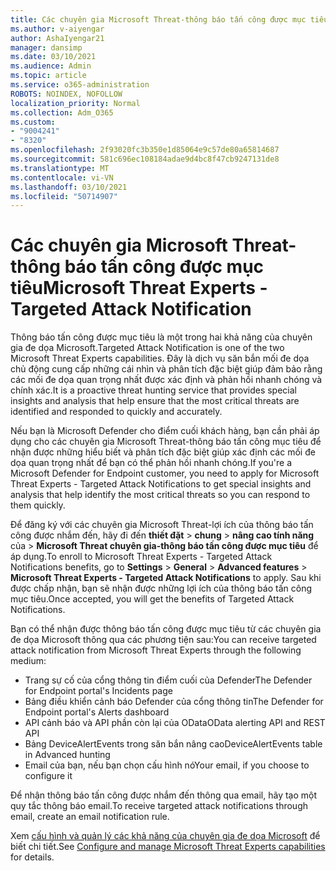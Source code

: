```yaml
---
title: Các chuyên gia Microsoft Threat-thông báo tấn công được mục tiêu
ms.author: v-aiyengar
author: AshaIyengar21
manager: dansimp
ms.date: 03/10/2021
ms.audience: Admin
ms.topic: article
ms.service: o365-administration
ROBOTS: NOINDEX, NOFOLLOW
localization_priority: Normal
ms.collection: Adm_O365
ms.custom:
- "9004241"
- "8320"
ms.openlocfilehash: 2f93020fc3b350e1d85064e9c57de80a65814687
ms.sourcegitcommit: 581c696ec108184adae9d4bc8f47cb9247131de8
ms.translationtype: MT
ms.contentlocale: vi-VN
ms.lasthandoff: 03/10/2021
ms.locfileid: "50714907"
---
```

# <a name="microsoft-threat-experts---targeted-attack-notification"></a><span data-ttu-id="9226b-102">Các chuyên gia Microsoft Threat-thông báo tấn công được mục tiêu</span><span class="sxs-lookup"><span data-stu-id="9226b-102">Microsoft Threat Experts - Targeted Attack Notification</span></span>

<span data-ttu-id="9226b-103">Thông báo tấn công được mục tiêu là một trong hai khả năng của chuyên gia đe dọa Microsoft.</span><span class="sxs-lookup"><span data-stu-id="9226b-103">Targeted Attack Notification is one of the two Microsoft Threat Experts capabilities.</span></span> <span data-ttu-id="9226b-104">Đây là dịch vụ săn bắn mối đe dọa chủ động cung cấp những cái nhìn và phân tích đặc biệt giúp đảm bảo rằng các mối đe dọa quan trọng nhất được xác định và phản hồi nhanh chóng và chính xác.</span><span class="sxs-lookup"><span data-stu-id="9226b-104">It is a proactive threat hunting service that provides special insights and analysis that help ensure that the most critical threats are identified and responded to quickly and accurately.</span></span>

<span data-ttu-id="9226b-105">Nếu bạn là Microsoft Defender cho điểm cuối khách hàng, bạn cần phải áp dụng cho các chuyên gia Microsoft Threat-thông báo tấn công mục tiêu để nhận được những hiểu biết và phân tích đặc biệt giúp xác định các mối đe dọa quan trọng nhất để bạn có thể phản hồi nhanh chóng.</span><span class="sxs-lookup"><span data-stu-id="9226b-105">If you're a Microsoft Defender for Endpoint customer, you need to apply for Microsoft Threat Experts - Targeted Attack Notifications to get special insights and analysis that help identify the most critical threats so you can respond to them quickly.</span></span>

<span data-ttu-id="9226b-106">Để đăng ký với các chuyên gia Microsoft Threat-lợi ích của thông báo tấn công được nhắm đến, hãy đi đến **thiết đặt**  >  **chung**  >  **nâng cao tính năng** của  >  **Microsoft Threat chuyên gia-thông báo tấn công được mục tiêu** để áp dụng.</span><span class="sxs-lookup"><span data-stu-id="9226b-106">To enroll to Microsoft Threat Experts - Targeted Attack Notifications benefits, go to **Settings** > **General** > **Advanced features** > **Microsoft Threat Experts - Targeted Attack Notifications** to apply.</span></span> <span data-ttu-id="9226b-107">Sau khi được chấp nhận, bạn sẽ nhận được những lợi ích của thông báo tấn công mục tiêu.</span><span class="sxs-lookup"><span data-stu-id="9226b-107">Once accepted, you will get the benefits of Targeted Attack Notifications.</span></span>

<span data-ttu-id="9226b-108">Bạn có thể nhận được thông báo tấn công được mục tiêu từ các chuyên gia đe dọa Microsoft thông qua các phương tiện sau:</span><span class="sxs-lookup"><span data-stu-id="9226b-108">You can receive targeted attack notification from Microsoft Threat Experts through the following medium:</span></span>

- <span data-ttu-id="9226b-109">Trang sự cố của cổng thông tin điểm cuối của Defender</span><span class="sxs-lookup"><span data-stu-id="9226b-109">The Defender for Endpoint portal's Incidents page</span></span>
- <span data-ttu-id="9226b-110">Bảng điều khiển cảnh báo Defender của cổng thông tin</span><span class="sxs-lookup"><span data-stu-id="9226b-110">The Defender for Endpoint portal's Alerts dashboard</span></span>
- <span data-ttu-id="9226b-111">API cảnh báo và API phần còn lại của OData</span><span class="sxs-lookup"><span data-stu-id="9226b-111">OData alerting API and REST API</span></span>
- <span data-ttu-id="9226b-112">Bảng DeviceAlertEvents trong săn bắn nâng cao</span><span class="sxs-lookup"><span data-stu-id="9226b-112">DeviceAlertEvents table in Advanced hunting</span></span>
- <span data-ttu-id="9226b-113">Email của bạn, nếu bạn chọn cấu hình nó</span><span class="sxs-lookup"><span data-stu-id="9226b-113">Your email, if you choose to configure it</span></span>

<span data-ttu-id="9226b-114">Để nhận thông báo tấn công được nhắm đến thông qua email, hãy tạo một quy tắc thông báo email.</span><span class="sxs-lookup"><span data-stu-id="9226b-114">To receive targeted attack notifications through email, create an email notification rule.</span></span> 

<span data-ttu-id="9226b-115">Xem [cấu hình và quản lý các khả năng của chuyên gia đe dọa Microsoft](https://docs.microsoft.com/windows/security/threat-protection/microsoft-defender-atp/configure-microsoft-threat-experts) để biết chi tiết.</span><span class="sxs-lookup"><span data-stu-id="9226b-115">See [Configure and manage Microsoft Threat Experts capabilities](https://docs.microsoft.com/windows/security/threat-protection/microsoft-defender-atp/configure-microsoft-threat-experts) for details.</span></span>
